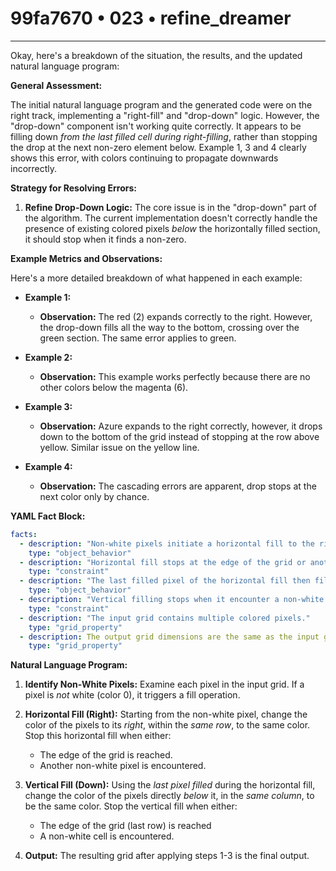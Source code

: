 # 99fa7670 • 023 • refine_dreamer

---
Okay, here's a breakdown of the situation, the results, and the updated natural language program:

**General Assessment:**

The initial natural language program and the generated code were on the right track, implementing a "right-fill" and "drop-down" logic. However, the "drop-down" component isn't working quite correctly. It appears to be filling down *from the last filled cell during right-filling*, rather than stopping the drop at the next non-zero element below. Example 1, 3 and 4 clearly shows this error, with colors continuing to propagate downwards incorrectly.

**Strategy for Resolving Errors:**

1.  **Refine Drop-Down Logic:** The core issue is in the "drop-down" part of the algorithm. The current implementation doesn't correctly handle the presence of existing colored pixels *below* the horizontally filled section, it should stop when it finds a non-zero.

**Example Metrics and Observations:**

Here's a more detailed breakdown of what happened in each example:

*   **Example 1:**
    *   **Observation:** The red (2) expands correctly to the right. However, the drop-down fills all the way to the bottom, crossing over the green section. The same error applies to green.

*   **Example 2:**
    *   **Observation:** This example works perfectly because there are no other colors below the magenta (6).

*   **Example 3:**
    *   **Observation:** Azure expands to the right correctly, however, it drops down to the bottom of the grid instead of stopping at the row above yellow. Similar issue on the yellow line.

*   **Example 4:**
    *   **Observation:** The cascading errors are apparent, drop stops at the next color only by chance.

**YAML Fact Block:**

```yaml
facts:
  - description: "Non-white pixels initiate a horizontal fill to the right."
    type: "object_behavior"
  - description: "Horizontal fill stops at the edge of the grid or another non-white pixel."
    type: "constraint"
  - description: "The last filled pixel of the horizontal fill then fills vertically downwards."
    type: "object_behavior"
  - description: "Vertical filling stops when it encounter a non-white pixel"
    type: "constraint"
  - description: "The input grid contains multiple colored pixels."
    type: "grid_property"
  - description: The output grid dimensions are the same as the input grid.
    type: "grid_property"
```

**Natural Language Program:**

1.  **Identify Non-White Pixels:** Examine each pixel in the input grid. If a pixel is *not* white (color 0), it triggers a fill operation.

2.  **Horizontal Fill (Right):** Starting from the non-white pixel, change the color of the pixels to its *right*, within the *same row*, to the same color. Stop this horizontal fill when either:
    *   The edge of the grid is reached.
    *   Another non-white pixel is encountered.

3.  **Vertical Fill (Down):** Using the *last pixel filled* during the horizontal fill, change the color of the pixels directly *below* it, in the *same column*, to be the same color. Stop the vertical fill when either:
    * The edge of the grid (last row) is reached
    * A non-white cell is encountered.

4.  **Output:** The resulting grid after applying steps 1-3 is the final output.

